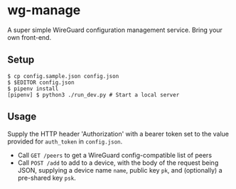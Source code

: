 # wg-manage

A super simple WireGuard configuration management service. Bring your own front-end.

## Setup

```shell
$ cp config.sample.json config.json
$ $EDITOR config.json
$ pipenv install
[pipenv] $ python3 ./run_dev.py # Start a local server
```

## Usage

Supply the HTTP header 'Authorization' with a bearer token set to the value provided for `auth_token` in `config.json`.

- Call `GET /peers` to get a WireGuard config-compatible list of peers
- Call `POST /add` to add to a device, with the body of the request being JSON, supplying a device name `name`, public key `pk`, and (optionally) a pre-shared key `psk`.
